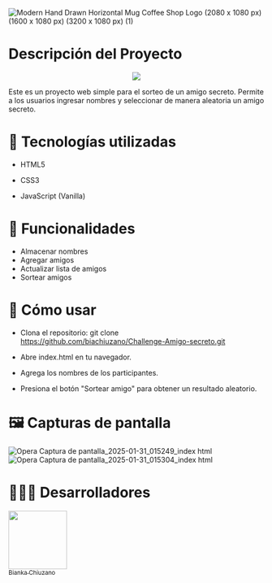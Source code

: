 
![Modern Hand Drawn Horizontal Mug Coffee Shop Logo (2080 x 1080 px) (1600 x 1080 px) (3200 x 1080 px) (1)](https://github.com/user-attachments/assets/af8ce4a4-7ed9-4da7-8ba1-03a23ab89db9)

<h1> Descripción del Proyecto </h1>
<p align="center">
   <img src="https://img.shields.io/badge/Status-Finalized-blue">
   </p>

Este es un proyecto web simple para el sorteo de un amigo secreto. Permite a los usuarios ingresar nombres y seleccionar de manera aleatoria un amigo secreto.

 
<h1> 📌 Tecnologías utilizadas </h1>  

* HTML5

* CSS3

* JavaScript (Vanilla)


<h1> 📂 Funcionalidades </h1>

* Almacenar nombres
* Agregar amigos
* Actualizar lista de amigos
* Sortear amigos


<h1> 🚀 Cómo usar </h1>

* Clona el repositorio: git clone https://github.com/biachiuzano/Challenge-Amigo-secreto.git
* Abre index.html en tu navegador.

* Agrega los nombres de los participantes.

* Presiona el botón "Sortear amigo" para obtener un resultado aleatorio.


<h1> 🖼️ Capturas de pantalla </h1>

![Opera Captura de pantalla_2025-01-31_015249_index html](https://github.com/user-attachments/assets/853c66e4-5233-4635-a1c2-1ecef985d93e)
![Opera Captura de pantalla_2025-01-31_015304_index html](https://github.com/user-attachments/assets/d8ddd78d-ea18-4e5f-8b57-4272c151b452)


<h1> 👩🏻‍💻 Desarrolladores </h1>


[<img src="https://github.com/user-attachments/assets/9f0e476a-1eb0-4884-aa5a-68e2768bb232" width=115><br><sub>Bianka Chiuzano</sub>](https://github.com/biachiuzano)
